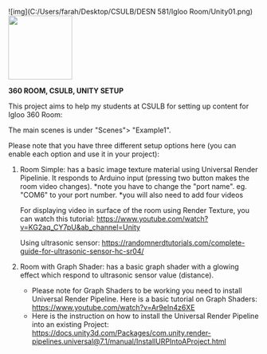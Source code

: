 
![img](C:/Users/farah/Desktop/CSULB/DESN 581/Igloo Room/Unity01.png)
<img src="C:/Users/farah/Desktop/CSULB/DESN 581/Igloo Room/Unity01.png" width="128"/>

**360 ROOM, CSULB, UNITY SETUP**

This project aims to help my students at CSULB for setting up content for Igloo 360 Room:

The main scenes is under "Scenes"> "Example1". 

Please note that you have three different setup options here (you can enable each option and use it in your project):

1. Room Simple:
    has a basic image texture material using Universal Render Pipelinie.
    It responds to Arduino input (pressing two button makes the room video changes). 
    *note you have to change the "port name". eg. "COM6" to your port number.
    *you will also need to add four videos 

    For displaying video in surface of the room using Render Texture, you can watch this tutorial: https://www.youtube.com/watch?v=KG2aq_CY7pU&ab_channel=Unity

    Using ultrasonic sensor: https://randomnerdtutorials.com/complete-guide-for-ultrasonic-sensor-hc-sr04/

2. Room with Graph Shader: 
    has a basic graph shader with a glowing effect which respond to ultrasonic sensor value (distance). 
    * Please note for Graph Shaders to be working you need to install Universal Render Pipeline. Here is a basic tutorial on Graph Shaders: https://www.youtube.com/watch?v=Ar9eIn4z6XE
    * Here is the instruction on how to install the Universal Render Pipeline into an existing Project: https://docs.unity3d.com/Packages/com.unity.render-pipelines.universal@7.1/manual/InstallURPIntoAProject.html

